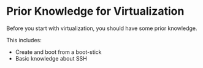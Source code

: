 # Prior Knowledge for Virtualization

Before you start with virtualization, you should have some prior knowledge.

This includes:

- Create and boot from a boot-stick
- Basic knowledge about SSH
